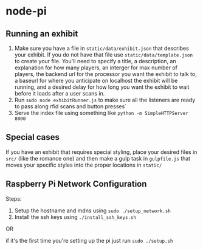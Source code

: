 # node-pi

## Running an exhibit
1. Make sure you have a file in `static/data/exhibit.json` that describes your exhibit. If you do not have that file use `static/data/template.json` to create your file. You'll need to specify a title, a description, an explanation for how many players, an interger for max number of players, the backend url for the processor you want the exhibit to talk to, a baseurl for where you anticipate on localhost the exhibit will be running, and a desired delay for how long you want the exhibit to wait before it loads after a user scans in.
2. Run `sudo node exhibitRunner.js` to make sure all the listeners are ready to pass along rfid scans and button presses`
3. Serve the index file using something like `python -m SimpleHTTPServer 8000`

## Special cases
If you have an exhibit that requires special styling, place your desired files in `src/` (like the romance one) and then make a gulp task in `gulpfile.js` that moves your specific styles into the proper locations in `static/`

## Raspberry Pi Network Configuration

Steps:
1. Setup the hostname and mdns using ```sudo ./setup_network.sh```
2. Install the ssh keys using ```./install_ssh_keys.sh``` 

OR

if it's the first time you're setting up the pi just run `sudo ./setup.sh`
